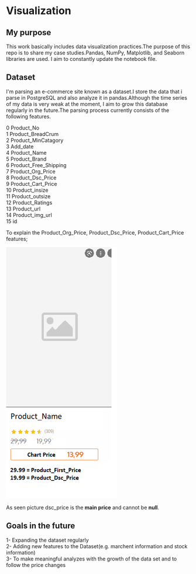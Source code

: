 # Visualization

## My purpose

This work basically includes data visualization practices.The purpose of this repo is to share my case studies.Pandas, NumPy, Matplotlib, and Seaborn libraries are used.
I aim to constantly update the notebook file.

## Dataset

I'm parsing an e-commerce site known as a dataset.I store the data that i parse in PostgreSQL and also analyze it in pandas.Although the time series of my data is very weak at the moment, I aim to grow this database regularly in the future.The parsing process currently consists of the following features.

0   Product_No<br/>
 1   Product_BreadCrum<br/>
 2   Product_MinCatagory<br/>
 3   Add_date<br/>
 4   Product_Name<br/>
 5   Product_Brand<br/>
 6   Product_Free_Shipping<br/>
 7   Product_Org_Price<br/>
 8   Product_Dsc_Price<br/>
 9   Product_Cart_Price<br/>
 10  Product_insize<br/>
 11  Product_outsize<br/>
 12  Product_Ratings<br/>
 13  Product_url<br/>
 14  Product_img_url<br/>
 15  id<br/>

To explain the Product_Org_Price, Product_Dsc_Price, Product_Cart_Price features;

![](https://github.com/imertekin/Visualization/blob/main/product_cart.png)

As seen picture dsc_price is the **main price** and cannot be **null**.

## Goals in the future

1- Expanding the dataset regularly <br/>
2- Adding new features to the Dataset(e.g. marchent information and stock information)<br/>
3- To make meaningful analyzes with the growth of the data set and to follow the price changes<br/>
